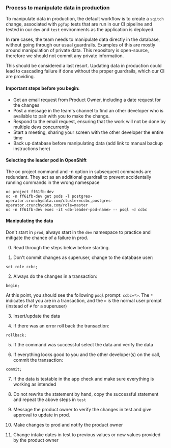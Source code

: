 ### Process to manipulate data in production

To manipulate data in production, the default workflow is to create a `sqitch` change, associated with `pgTap` tests that are run in our CI pipeline and tested in our `dev` and `test` environments as the application is deployed.

In rare cases, the team needs to manipulate data directly in the database, without going through our usual guardrails. Examples of this are mostly around manipulation of private data. This repository is open-source, therefore we should not commit any private information.

This should be considered a last resort. Updating data in production could lead to cascading failure if done without the proper guardrails, which our CI are providing.

#### Important steps before you begin:

- Get an email request from Product Owner, including a date request for the changes
- Post a message in the team's channel to find an other developer who is available to pair with you to make the change.
- Respond to the email request, ensuring that the work will not be done by multiple devs concurrently
- Start a meeting, sharing your screen with the other developer the entire time
- Back up database before manipulating data (add link to manual backup instructions here)

#### Selecting the leader pod in OpenShift

The oc project command and -n option in subsequent commands are redundant. They act as an additional guardrail to prevent accidentally running commands in the wrong namespace

```
oc project ff61fb-dev
oc -n ff61fb-dev get pods -l postgres-operator.crunchydata.com/cluster=ccbc,postgres-operator.crunchydata.com/role=master
oc -n ff61fb-dev exec -it <db-leader-pod-name> -- psql -d ccbc
```

#### Manipulating the data

Don't start in `prod`, always start in the `dev` namespace to practice and mitigate the chance of a failure in prod.

0. Read through the steps below before starting.

1. Don't commit changes as superuser, change to the database user:

`set role ccbc;`

2. Always do the changes in a transaction:

`begin;`

At this point, you should see the following `psql` prompt: `ccbc=*>`. The `*` indicates that you are in a transaction, and the `>` is the normal user prompt (instead of `#` for a superuser)
<br />

3. Insert/update the data

4. If there was an error roll back the transaction:

`rollback;`

5. If the command was successful select the data and verify the data

6. If everything looks good to you and the other developer(s) on the call, commit the transaction:

`commit;`

7. If the data is testable in the app check and make sure everything is working as intended

8. Do not rewrite the statement by hand, copy the successful statement and repeat the above steps in `test`

9. Message the product owner to verify the changes in test and give approval to update in prod.

10. Make changes to prod and notify the product owner

11. Change intake dates in test to previous values or new values provided by the product owner
